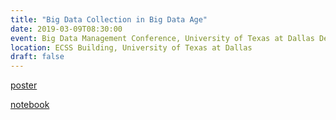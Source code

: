 ```yaml
---
title: "Big Data Collection in Big Data Age"
date: 2019-03-09T08:30:00
event: Big Data Management Conference, University of Texas at Dallas Department of Computer Science
location: ECSS Building, University of Texas at Dallas
draft: false
---
```


[poster](https://utdallas.app.box.com/v/bdmconf)

[notebook](https://datageneration.org/bdm)

